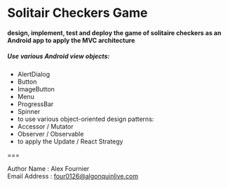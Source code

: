 Solitair Checkers Game
======================


#### design, implement, test and deploy the game of solitaire checkers as an Android app to apply the MVC architecture

##### Use various Android view objects:
- AlertDialog
- Button
- ImageButton
- Menu
- ProgressBar
- Spinner
- to use various object-oriented design patterns:
- Accessor / Mutator
- Observer / Observable
- to apply the Update / React Strategy

===

Author Name                 :  Alex Fournier               
Email Address               :  four0126@algonquinlive.com  
